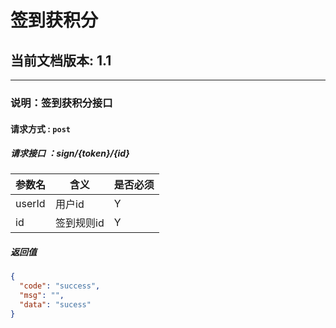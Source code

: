 # 签到获积分

## 当前文档版本: 1.1


--------------------------------
### 说明：签到获积分接口
#### 请求方式 : `post`
##### 请求接口 ：sign/{token}/{id}


参数名    | 含义    | 是否必须
-------|--------|-----
userId       | 用户id     |Y
id           | 签到规则id |Y


#####  返回值

```json
{
  "code": "success",
  "msg": "",
  "data": "sucess"
}
```



